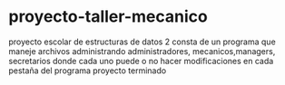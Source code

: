 # proyecto-taller-mecanico
proyecto escolar de estructuras de datos 2 
consta de un programa que  maneje archivos administrando administradores, mecanicos,managers, secretarios
donde cada uno puede o no hacer modificaciones en cada pestaña del programa 
proyecto  terminado
